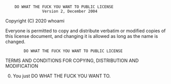         DO WHAT THE FUCK YOU WANT TO PUBLIC LICENSE 
                    Version 2, December 2004 

 Copyright (C) 2020 whoami <anonymous> 

 Everyone is permitted to copy and distribute verbatim or modified 
 copies of this license document, and changing it is allowed as long 
 as the name is changed. 

            DO WHAT THE FUCK YOU WANT TO PUBLIC LICENSE 
   TERMS AND CONDITIONS FOR COPYING, DISTRIBUTION AND MODIFICATION 

  0. You just DO WHAT THE FUCK YOU WANT TO.

